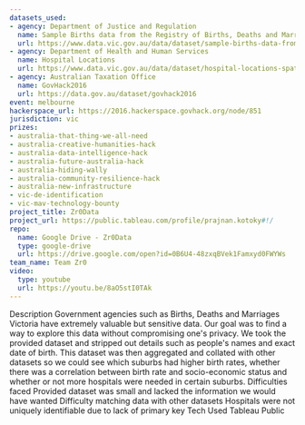 ```yaml
---
datasets_used:
- agency: Department of Justice and Regulation
  name: Sample Births data from the Registry of Births, Deaths and Marriages (GovHack 2016)
  url: https://www.data.vic.gov.au/data/dataset/sample-births-data-from-the-registry-of-births-deaths-and-marriages
- agency: Department of Health and Human Services
  name: Hospital Locations
  url: https://www.data.vic.gov.au/data/dataset/hospital-locations-spatial
- agency: Australian Taxation Office
  name: GovHack2016
  url: https://data.gov.au/dataset/govhack2016
event: melbourne
hackerspace_url: https://2016.hackerspace.govhack.org/node/851
jurisdiction: vic
prizes:
- australia-that-thing-we-all-need
- australia-creative-humanities-hack
- australia-data-intelligence-hack
- australia-future-australia-hack
- australia-hiding-wally
- australia-community-resilience-hack
- australia-new-infrastructure
- vic-de-identification
- vic-mav-technology-bounty
project_title: Zr0Data
project_url: https://public.tableau.com/profile/prajnan.kotoky#!/
repo:
  name: Google Drive - Zr0Data
  type: google-drive
  url: https://drive.google.com/open?id=0B6U4-48zxqBVek1Famxyd0FWYWs
team_name: Team Zr0
video:
  type: youtube
  url: https://youtu.be/8aO5stI0TAk
---
```


Description
Government agencies such as Births, Deaths and Marriages Victoria have extremely valuable but sensitive data. Our goal was to find a way to explore this data without compromising one's privacy.
We took the provided dataset and stripped out details such as people's names and exact date of birth. This dataset was then aggregated and collated with other datasets so we could see which suburbs had higher birth rates, whether there was a correlation between birth rate and socio-economic status and whether or not more hospitals were needed in certain suburbs.
Difficulties faced
Provided dataset was small and lacked the information we would have wanted
Difficulty matching data with other datasets
Hospitals were not uniquely identifiable due to lack of primary key
Tech Used
​​​​​​​Tableau Public